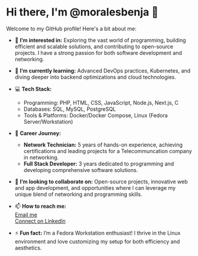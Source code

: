 # Hi there, I'm @moralesbenja 👋

Welcome to my GitHub profile! Here's a bit about me:

- 👀 **I’m interested in:** Exploring the vast world of programming, building efficient and scalable solutions, and contributing to open-source projects. I have a strong passion for both software development and networking.

- 🌱 **I’m currently learning:** Advanced DevOps practices, Kubernetes, and diving deeper into backend optimizations and cloud technologies.

- 💻 **Tech Stack:**  
  - Programming: PHP, HTML, CSS, JavaScript, Node.js, Next.js, C  
  - Databases: SQL, MySQL, PostgreSQL  
  - Tools & Platforms: Docker/Docker Compose, Linux (Fedora Server/Workstation)

- 💼 **Career Journey:**  
  - **Network Technician:** 5 years of hands-on experience, achieving certifications and leading projects for a Telecommuncation company in networking.  
  - **Full Stack Developer:** 3 years dedicated to programming and developing comprehensive software solutions.

- 💞️ **I’m looking to collaborate on:** Open-source projects, innovative web and app development, and opportunities where I can leverage my unique blend of networking and programming skills.

- 📫 **How to reach me:**  
  [Email me](mailto:benjaothonielmorales@gmail.com)  
  [Connect on LinkedIn](www.linkedin.com/in/benjamin-morales-672548193)

- ⚡ **Fun fact:** I’m a Fedora Workstation enthusiast! I thrive in the Linux environment and love customizing my setup for both efficiency and aesthetics.
